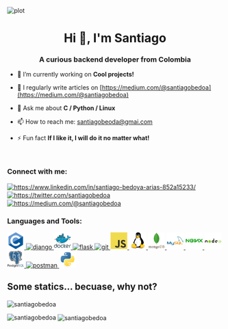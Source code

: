 ![plot](header_gif.gif)
<h1 align="center">Hi 👋, I'm Santiago</h1>
<h3 align="center"><b>A curious backend developer from Colombia</b></h3>
<p></p>

- 🔭 I’m currently working on **Cool projects!**

- 📝 I regularly write articles on [https://medium.com/@santiagobedoa](https://medium.com/@santiagobedoa)

- 💬 Ask me about **C / Python / Linux**

- 📫 How to reach me: santiagobeoda@gmai.com

- ⚡ Fun fact **If I like it, I will do it no matter what!**
<p>&nbsp</p>

<h3 align="left">Connect with me:</h3>
<p align="left">
<a href="https://www.linkedin.com/in/santiago-bedoya-arias-852a15233/" target="blank"><img align="center" src="https://raw.githubusercontent.com/rahuldkjain/github-profile-readme-generator/master/src/images/icons/Social/linked-in-alt.svg" alt="https://www.linkedin.com/in/santiago-bedoya-arias-852a15233/" height="30" width="40" /></a>
<a href="https://twitter.com/santiagobedoa" target="blank"><img align="center" src="https://raw.githubusercontent.com/rahuldkjain/github-profile-readme-generator/master/src/images/icons/Social/twitter.svg" alt="https://twitter.com/santiagobedoa" height="30" width="40" /></a>
<a href="https://medium.com/@santiagobedoa" target="blank"><img align="center" src="https://raw.githubusercontent.com/rahuldkjain/github-profile-readme-generator/master/src/images/icons/Social/medium.svg" alt="https://medium.com/@santiagobedoa" height="30" width="40" /></a>
</p>
<p></p>

<h3 align="left">Languages and Tools:</h3>
<p align="left"> <a href="https://www.cprogramming.com/" target="_blank" rel="noreferrer"> <img src="https://raw.githubusercontent.com/devicons/devicon/master/icons/c/c-original.svg" alt="c" width="40" height="40"/> </a> <a href="https://www.djangoproject.com/" target="_blank" rel="noreferrer"> <img src="https://cdn.worldvectorlogo.com/logos/django.svg" alt="django" width="40" height="40"/> </a> <a href="https://www.docker.com/" target="_blank" rel="noreferrer"> <img src="https://raw.githubusercontent.com/devicons/devicon/master/icons/docker/docker-original-wordmark.svg" alt="docker" width="40" height="40"/> </a> <a href="https://flask.palletsprojects.com/" target="_blank" rel="noreferrer"> <img src="https://www.vectorlogo.zone/logos/pocoo_flask/pocoo_flask-icon.svg" alt="flask" width="40" height="40"/> </a> <a href="https://git-scm.com/" target="_blank" rel="noreferrer"> <img src="https://www.vectorlogo.zone/logos/git-scm/git-scm-icon.svg" alt="git" width="40" height="40"/> </a> <a href="https://developer.mozilla.org/en-US/docs/Web/JavaScript" target="_blank" rel="noreferrer"> <img src="https://raw.githubusercontent.com/devicons/devicon/master/icons/javascript/javascript-original.svg" alt="javascript" width="40" height="40"/> </a> <a href="https://www.linux.org/" target="_blank" rel="noreferrer"> <img src="https://raw.githubusercontent.com/devicons/devicon/master/icons/linux/linux-original.svg" alt="linux" width="40" height="40"/> </a> <a href="https://www.mongodb.com/" target="_blank" rel="noreferrer"> <img src="https://raw.githubusercontent.com/devicons/devicon/master/icons/mongodb/mongodb-original-wordmark.svg" alt="mongodb" width="40" height="40"/> </a> <a href="https://www.mysql.com/" target="_blank" rel="noreferrer"> <img src="https://raw.githubusercontent.com/devicons/devicon/master/icons/mysql/mysql-original-wordmark.svg" alt="mysql" width="40" height="40"/> </a> <a href="https://www.nginx.com" target="_blank" rel="noreferrer"> <img src="https://raw.githubusercontent.com/devicons/devicon/master/icons/nginx/nginx-original.svg" alt="nginx" width="40" height="40"/> </a> <a href="https://nodejs.org" target="_blank" rel="noreferrer"> <img src="https://raw.githubusercontent.com/devicons/devicon/master/icons/nodejs/nodejs-original-wordmark.svg" alt="nodejs" width="40" height="40"/> </a> <a href="https://www.postgresql.org" target="_blank" rel="noreferrer"> <img src="https://raw.githubusercontent.com/devicons/devicon/master/icons/postgresql/postgresql-original-wordmark.svg" alt="postgresql" width="40" height="40"/> </a> <a href="https://postman.com" target="_blank" rel="noreferrer"> <img src="https://www.vectorlogo.zone/logos/getpostman/getpostman-icon.svg" alt="postman" width="40" height="40"/> </a> <a href="https://www.python.org" target="_blank" rel="noreferrer"> <img src="https://raw.githubusercontent.com/devicons/devicon/master/icons/python/python-original.svg" alt="python" width="40" height="40"/> </a> </p>
<p></p>

<h2 align="left">Some statics... becuase, why not?</h2>
<!-- [![Sarthak's GitHub activity graph](https://activity-graph.herokuapp.com/graph?username=santiagobedoa&&theme=xcode)](https://github.com/santiagobedoa) -->

<p><img align="center" src="https://github-readme-streak-stats.herokuapp.com/?user=santiagobedoa&&theme=tokyonight" alt="santiagobedoa" /></p>

<p><img align="left" src="https://github-readme-stats.vercel.app/api/top-langs?username=santiagobedoa&show_icons=true&locale=en&layout=compact&theme=tokyonight" alt="santiagobedoa" /></p>

<p>&nbsp;<img align="center" src="https://github-readme-stats.vercel.app/api?username=santiagobedoa&show_icons=true&locale=en&theme=tokyonight" alt="santiagobedoa" /></p>


